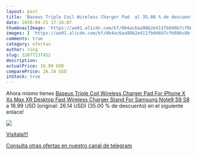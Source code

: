 ```yaml
---
layout: post
title: 'Baseus Triple Coil Wireless Charger Pad  al 35.00 % de descuento'
date: 2020-04-21 17:16:07
thumbnailImage: 'https://ae01.alicdn.com/kf/Hb4ac6aa98b2e411fb046b7cf6686c8bfX/Baseus-Triple-Coil-Wireless-Charger-Pad-For-iPhone-X-Xs-Max-XR-Desktop-Fast-Wireless-Charger.jpg_350x350._SL200_.jpg'
images: [ 'https://ae01.alicdn.com/kf/Hb4ac6aa98b2e411fb046b7cf6686c8bfX/Baseus-Triple-Coil-Wireless-Charger-Pad-For-iPhone-X-Xs-Max-XR-Desktop-Fast-Wireless-Charger.jpg_350x350._SL200_.jpg' ]
comments: true
category: ofertas
author: ring
slug: 32877137452
description:
actualPrice: 16.99 USD
comparePrice: 26.14 USD
inStock: true
---
```


Ahora mismo tienes [Baseus Triple Coil Wireless Charger Pad For iPhone X Xs Max XR Desktop Fast Wireless Charger Stand For Samsung Note9 S9 S8](https://www.amazon.com/dp/32877137452/?tag=redken08-20) a 16.99 USD (original: 26.14 USD) (35.00 %  de descuento) en el siguiente enlace!

[![](https://ae01.alicdn.com/kf/Hb4ac6aa98b2e411fb046b7cf6686c8bfX/Baseus-Triple-Coil-Wireless-Charger-Pad-For-iPhone-X-Xs-Max-XR-Desktop-Fast-Wireless-Charger.jpg_350x350._SL200_.jpg)](https://www.amazon.com/dp/32877137452/?tag=redken08-20)

[Visítala!!!](https://www.amazon.com/dp/32877137452/?tag=redken08-20)

[Consulta otras ofertas en nuestro canal de telegram](https://t.me/s/ofertas25)
